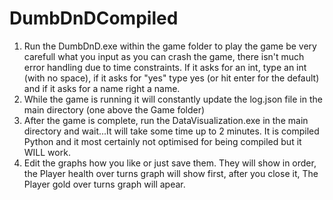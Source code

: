 # DumbDnDCompiled

1. Run the DumbDnD.exe within the game folder to play the game be very carefull what you input as you can crash the game, there isn't much error handling due to time constraints. If it asks for an int, type an int (with no space), if it asks for "yes" type yes (or hit enter for the default) and if it asks for a name right a name.
2. While the game is running it will constantly update the log.json file in the main directory (one above the Game folder)
3. After the game is complete, run the DataVisualization.exe in the main directory and wait...It will take some time up to 2 minutes. It is compiled Python and it most certainly not optimised for being compiled but it WILL work.
4. Edit the graphs how you like or just save them. They will show in order, the Player health over turns graph will show first, after you close it, The Player gold over turns graph will apear.
